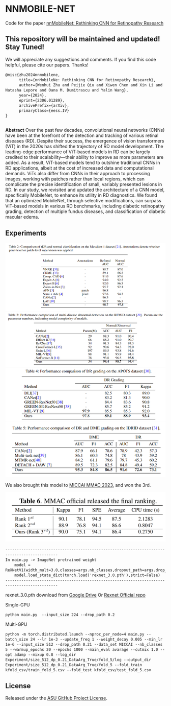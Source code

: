 # NNMOBILE-NET 

Code for the paper [nnMobileNet: Rethinking CNN for Retinopathy Research](https://openaccess.thecvf.com/content/CVPR2024W/DCAMI/papers/Zhu_nnMobileNet_Rethinking_CNN_for_Retinopathy_Research_CVPRW_2024_paper.pdf)

## This repository will be maintained and updated! Stay Tuned!
We will appreciate any suggestions and comments. If you find this code helpful, please cite our papers. Thanks! 
```
@misc{zhu2024nnmobilene,
      title={nnMobileNe: Rethinking CNN for Retinopathy Research}, 
      author={Wenhui Zhu and Peijie Qiu and Xiwen Chen and Xin Li and Natasha Lepore and Oana M. Dumitrascu and Yalin Wang},
      year={2024},
      eprint={2306.01289},
      archivePrefix={arXiv},
      primaryClass={eess.IV}
}
```
##
**Abstract** 
Over the past few decades, convolutional neural networks (CNNs) have been at the forefront of the detection and tracking of various retinal diseases (RD). Despite their success, the emergence of vision transformers (ViT) in the 2020s has shifted the trajectory of RD model development. The leading-edge performance of ViT-based models in RD can be largely credited to their scalability—their ability to improve as more parameters are added. As a result, ViT-based models tend to outshine traditional CNNs in RD applications, albeit at the cost of increased data and computational demands. ViTs also differ from CNNs in their approach to processing images, working with patches rather than local regions, which can complicate the precise identification of small, variably presented lesions in RD. In our study, we revisited and updated the architecture of a CNN model, specifically MobileNet, to enhance its utility in RD diagnostics. We found that an optimized MobileNet, through selective modifications, can surpass ViT-based models in various RD benchmarks, including diabetic retinopathy grading, detection of multiple fundus diseases, and classification of diabetic macular edema. 


## Experiments
<img src="image/table1.png"/>

<img src="image/table2.png"/>

<img src="image/table3.png"/>

<img src="image/table4.png"/>

We also brought this model to [MICCAI MMAC 2023](https://codalab.lisn.upsaclay.fr/competitions/12477), and won the 3rd.

<img src="image/table5.png"/>

```
---------------------------------------------------------------------------------------------
In main.py -> ImageNet pretrained weight 
    model = ReXNetV1(width_mult=3.0,classes=args.nb_classes,dropout_path=args.drop_path)
    model.load_state_dict(torch.load('rexnet_3.0.pth'),strict=False)
---------------------------------------------------------------------------------------------
```
rexnet_3.0.pth download from [Google Drive](https://drive.google.com/file/d/1COB7eKY4VAS9QOnpBLTg4wxW27U3RFSy/view?usp=sharing) Or [Rexnet Official repo](https://github.com/clovaai/rexnet)  

Single-GPU 
```
python main.py  --input_size 224 --drop_path 0.2 

```

Multi-GPU
```
python -m torch.distributed.launch --nproc_per_node=4 main.py --batch_size 24 --lr 1e-3 --update_freq 1 --weight_decay 0.005 --min_lr 1e-6 --input_size 512 --drop_path 0.21 --data_set MICCAI --nb_classes 5 --warmup_epochs 20 --epochs 1000 --main_eval avarage --cutmix 1.0 --opt adamp --mixup 0.8 --log_dir Experiment/size_512_dp_0.21_DataArg_True/fold_5/log --output_dir Experiment/size_512_dp_0.21_DataArg_True/fold_5 --fold_train kfold_csv/train_fold_5.csv --fold_test kfold_csv/test_fold_5.csv
```


  ## License

  Released under the [ASU GitHub Project License](https://github.com/Retinotopy-mapping-Research/DRRM/blob/master/LICENSE.txt).
